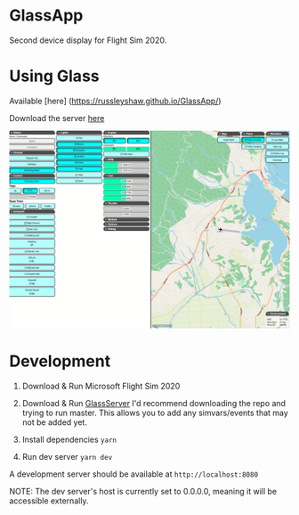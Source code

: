 # GlassApp

Second device display for Flight Sim 2020.

# Using Glass

Available [here] (https://russleyshaw.github.io/GlassApp/)

Download the server [here](https://github.com/russleyshaw/GlassServer)

![Screenshot of Glass](assets/screenshot.jpg)

# Development

1. Download & Run Microsoft Flight Sim 2020

2. Download & Run [GlassServer](https://github.com/russleyshaw/GlassServer)
I'd recommend downloading the repo and trying to run master. This allows you to add any simvars/events that may not be added yet.

3. Install dependencies `yarn`
4. Run dev server `yarn dev`

A development server should be available at `http://localhost:8080`

NOTE: The dev server's host is currently set to 0.0.0.0, meaning it will be accessible externally. 

